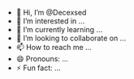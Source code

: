 - 👋 Hi, I’m @Decexsed
- 👀 I’m interested in ...
- 🌱 I’m currently learning ...
- 💞️ I’m looking to collaborate on ...
- 📫 How to reach me ...
- 😄 Pronouns: ...
- ⚡ Fun fact: ...

<!---
Decexsed/Decexsed is a ✨ special ✨ repository because its `README.md` (this file) appears on your GitHub profile.
You can click the Preview link to take a look at your changes.
--->
